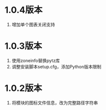 # 1.0.4版本

1. 增加单个图表关闭支持

# 1.0.3版本

1. 使用zoneinfo替换pytz库
2. 调整安装脚本setup.cfg，添加Python版本限制

# 1.0.2版本

1. 将模块的图标文件信息，改为完整路径字符串
